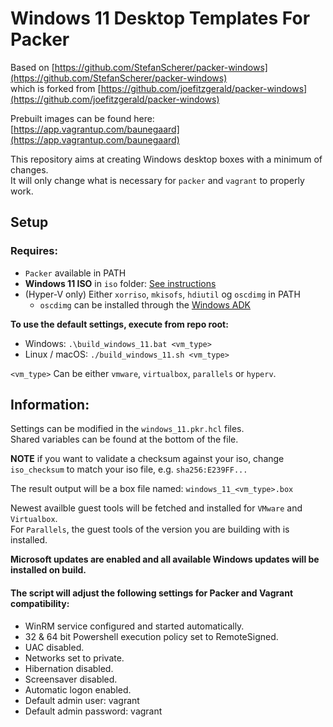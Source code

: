# Windows 11 Desktop Templates For Packer
Based on [https://github.com/StefanScherer/packer-windows](https://github.com/StefanScherer/packer-windows)  
which is forked from [https://github.com/joefitzgerald/packer-windows](https://github.com/joefitzgerald/packer-windows)

Prebuilt images can be found here: [https://app.vagrantup.com/baunegaard](https://app.vagrantup.com/baunegaard)

This repository aims at creating Windows desktop boxes with a minimum of changes.  
It will only change what is necessary for `packer` and `vagrant` to properly work.

## Setup

### Requires:
* `Packer` available in PATH
* **Windows 11 ISO** in `iso` folder: [See instructions](iso/README.md)
* (Hyper-V only) Either `xorriso`, `mkisofs`, `hdiutil` og `oscdimg` in PATH
  * `oscdimg` can be installed through the [Windows ADK](https://learn.microsoft.com/en-us/windows-hardware/get-started/adk-install)

**To use the default settings, execute from repo root:**  
* Windows: `.\build_windows_11.bat <vm_type>`
* Linux / macOS: `./build_windows_11.sh <vm_type>`

`<vm_type>` Can be either `vmware`, `virtualbox`, `parallels` or `hyperv`.

## Information:
Settings can be modified in the `windows_11.pkr.hcl` files.  
Shared variables can be found at the bottom of the file.

**NOTE** if you want to validate a checksum against your iso, change `iso_checksum` to match your iso file, e.g. `sha256:E239FF...`

The result output will be a box file named: `windows_11_<vm_type>.box`

Newest availble guest tools will be fetched and installed for `VMware` and `Virtualbox`.  
For `Parallels`, the guest tools of the version you are building with is installed.

**Microsoft updates are enabled and all available Windows updates will be installed on build.**

#### The script will adjust the following settings for Packer and Vagrant compatibility:
* WinRM service configured and started automatically.  
* 32 & 64 bit Powershell execution policy set to RemoteSigned.  
* UAC disabled.  
* Networks set to private.  
* Hibernation disabled.  
* Screensaver disabled.  
* Automatic logon enabled.  
* Default admin user: vagrant  
* Default admin password: vagrant

